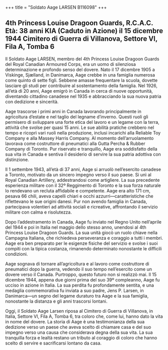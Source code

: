+++
title = "Soldato Aage LARSEN B116098"
+++

4th Princess Louise Dragoon Guards, R.C.A.C.
Età: 38 anni
KIA (Caduto in Azione) il 15 dicembre 1944
Cimitero di Guerra di Villanova, Settore VI, Fila A, Tomba 6
------------------------------------------------------------------------------------------------------------
Il Soldato Aage LARSEN, membro del 4th Princess Louise Dragoon Guards del Royal Canadian Armoured Corps, era un uomo di silenziosa determinazione e profondo senso del dovere. 
Nato il 17 dicembre 1905 a Viskinge, Sjælland, in Danimarca, Aage crebbe in una famiglia numerosa come quinto di sette figli. Sebbene amasse frequentare la scuola, dovette lasciare gli studi per contribuire al sostentamento della famiglia. 
Nel 1926, all’età di 20 anni, Aage emigrò in Canada in cerca di nuove opportunità, diventando cittadino canadese nel 1935 e abbracciando la sua nuova patria con dedizione e sincerità.

Aage trascorse i primi anni in Canada lavorando principalmente in agricoltura d’estate e nel taglio del legname d’inverno. Questi ruoli gli permisero di sviluppare una forte etica del lavoro e un legame con la terra, attività che svolse per quasi 15 anni. 
Le sue abilità pratiche crebbero nel tempo e ricoprì vari ruoli nella produzione, inclusi incarichi alla Reliable Toy Company e alla Massey Harris Company. Al momento dell’arruolamento lavorava come costruttore di pneumatici alla Gutta Percha & Rubber Company di Toronto. 
Pur riservato e tranquillo, Aage era soddisfatto della sua vita in Canada e sentiva il desiderio di servire la sua patria adottiva con distinzione.

Il 1 settembre 1943, all’età di 37 anni, Aage si arruolò nell’esercito canadese a Toronto, motivato da un sincero impegno verso il suo paese. Si unì al Royal Canadian Artillery, addestrandosi come artigliere. La sua precedente esperienza militare con il 32º Reggimento di Toronto e la sua forza naturale lo rendevano un recluta affidabile e competente. Aage era alto 171 cm, pesava 66 chili, aveva capelli chiari e occhi azzurri—caratteristiche che riflettevano le sue origini danesi. Pur non avendo famiglia in Canada, partecipava volentieri ad attività sociali e ricreative, affrontando il servizio militare con calma e risolutezza.

Dopo l’addestramento in Canada, Aage fu inviato nel Regno Unito nell’aprile del 1944 e poi in Italia nel maggio dello stesso anno, unendosi al 4th Princess Louise Dragoon Guards. 
La sua unità giocò un ruolo chiave nella Campagna Italiana, che richiedeva perseveranza e coraggio a tutti i membri. Aage era ben preparato per le esigenze fisiche del servizio e svolse i suoi compiti con la tipica costanza, rimanendo determinato nonostante le difficili condizioni.

Aage sognava di tornare all’agricoltura e al lavoro come costruttore di pneumatici dopo la guerra, vedendo il suo tempo nell’esercito come un dovere verso il Canada. Purtroppo, questo futuro non si realizzò mai. 
Il 15 dicembre 1944, appena due giorni prima del suo 39º compleanno, Aage fu ucciso in azione in Italia. 
La sua perdita fu profondamente sentita, e una medaglia commemorativa fu inviata a suo padre, Jens P. Larsen, in Danimarca—un segno del legame duraturo tra Aage e la sua famiglia, nonostante la distanza e gli anni trascorsi lontani.

Oggi, il Soldato Aage Larsen riposa al Cimitero di Guerra di Villanova, in Italia, Settore VI, Fila A, Tomba 6, tra coloro che, come lui, hanno dato la vita in nome del dovere. 
La storia di Aage è una testimonianza della sua dedizione verso un paese che aveva scelto di chiamare casa e del suo impegno verso una causa che considerava degna della sua vita. La sua tranquilla forza e lealtà restano un tributo al coraggio di coloro che hanno scelto di servire e sacrificarsi lontano da casa.
